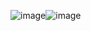 
![image](https://github.com/hualaX/hualaX/assets/151937768/58881494-9577-4bd5-9bae-54d15dd10715)![image](https://github.com/hualaX/hualaX/assets/151937768/5e6e18f6-ec98-4bc9-ae63-030c8988922b)
